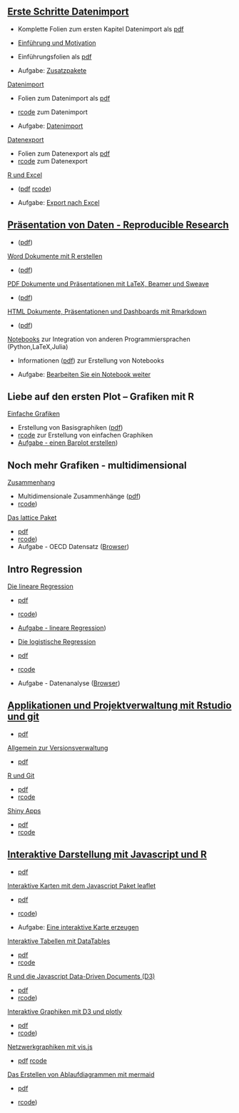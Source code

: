 [Erste Schritte Datenimport](https://github.com/Japhilko/RInterfaces/blob/master/slides/RInterfaces_all2g_1.md)
---------------------------------------------------------------------------------------------------------------

-   Komplette Folien zum ersten Kapitel Datenimport als
    [pdf](https://github.com/Japhilko/RInterfaces/blob/master/slides/RInterfaces_all2g_1.pdf)

-   [Einführung und
    Motivation](https://github.com/Japhilko/RInterfaces/blob/master/slides/Intro.md)

-   Einführungsfolien als
    [pdf](https://github.com/Japhilko/RInterfaces/blob/master/slides/Intro.pdf)

-   Aufgabe:
    [Zusatzpakete](https://github.com/Japhilko/RInterfaces/blob/master/tutorial/Aufgabe_Zusatzpakete.md)

[Datenimport](https://github.com/Japhilko/RInterfaces/blob/master/slides/Datenimport.md)

-   Folien zum Datenimport als
    [pdf](https://github.com/Japhilko/RInterfaces/blob/master/slides/Datenimport.pdf)  
-   [rcode](https://github.com/Japhilko/RInterfaces/blob/master/slides/Datenimport.R)
    zum Datenimport

-   Aufgabe: [Datenimport](tutorial/Aufgabe_Datenimport.md)

[Datenexport](slides/Datenexport.md)

-   Folien zum Datenexport als [pdf](slides/Datenexport.pdf)  
-   [rcode](slides/Datenexport.R) zum Datenexport

[R und Excel](slides/Rexcel.md)

-   ([pdf](slides/Rexcel.pdf) [rcode](slides/Rexcel.R))

-   Aufgabe: [Export nach Excel](tutorial/Aufgabe_Export2Excel.md)

[Präsentation von Daten - Reproducible Research](https://github.com/Japhilko/RInterfaces/blob/master/slides/RInterfaces_all2g_2.md)
-----------------------------------------------------------------------------------------------------------------------------------

-   ([pdf](slides/RInterfaces_all2g_2.pdf))

[Word Dokumente mit R erstellen](slides/R2word.md)

-   ([pdf](slides/R2word.pdf))

[PDF Dokumente und Präsentationen mit LaTeX, Beamer und
Sweave](slides/R2pdf.md)

-   ([pdf](slides/R2pdf.pdf))

[HTML Dokumente, Präsentationen und Dashboards mit
Rmarkdown](slides/Rmarkdown.md)

-   ([pdf](slides/Rmarkdown.pdf))

[Notebooks](slides/Notebooks.md) zur Integration von anderen
Programmiersprachen (Python,LaTeX,Julia)

-   Informationen ([pdf](slides/Notebooks.pdf)) zur Erstellung von
    Notebooks

-   Aufgabe: [Bearbeiten Sie ein Notebook
    weiter](tutorial/Aufgabe_Notebook.md)

Liebe auf den ersten Plot – Grafiken mit R
------------------------------------------

[Einfache
Grafiken](https://github.com/Japhilko/IntroR/blob/master/2017/slides/EinfacheGrafiken.md)

-   Erstellung von Basisgraphiken ([pdf](slides/EinfacheGrafiken.pdf))
-   [rcode](rcode/EinfacheGrafiken.R) zur Erstellung von einfachen
    Graphiken
-   [Aufgabe - einen Barplot
    erstellen](https://github.com/Japhilko/IntroR/blob/master/2017/tutorial/Aufgabe_Barplot.md))

Noch mehr Grafiken - multidimensional
-------------------------------------

[Zusammenhang](https://github.com/Japhilko/IntroR/blob/master/2017/slides/Multidimensional.md)

-   Multidimensionale Zusammenhänge ([pdf](slides/Multidimensional.pdf))
-   [rcode](rcode/Multidimensional.R))

[Das lattice
Paket](https://github.com/Japhilko/IntroR/blob/master/2017/slides/LatticePaket.md)

-   [pdf](slides/LatticePaket.pdf)  
-   [rcode](rcode/LatticePaket.R))
-   Aufgabe - OECD Datensatz
    ([Browser](https://github.com/Japhilko/IntroR/blob/master/2017/slides/Aufgabe_OECDdata.md))

Intro Regression
----------------

[Die lineare
Regression](https://github.com/Japhilko/IntroR/blob/master/2017/slides/LineareRegression.md)

-   [pdf](https://github.com/Japhilko/IntroR/blob/master/2017/slides/LineareRegression.pdf)  
-   [rcode](https://github.com/Japhilko/IntroR/blob/master/2017/rcode/LineareRegression.R))

-   [Aufgabe - lineare
    Regression](https://github.com/Japhilko/IntroR/blob/master/2017/tutorial/Aufgabe_LineareRegression.md))

-   [Die logistische
    Regression](https://github.com/Japhilko/IntroR/blob/master/2017/slides/logistischeRegression.md)

-   [pdf](https://github.com/Japhilko/IntroR/blob/master/2017/slides/logistischeRegression.pdf)  
-   [rcode](https://github.com/Japhilko/IntroR/blob/master/2017/rcode/logistischeRegression.R)

-   Aufgabe - Datenanalyse
    ([Browser](https://github.com/Japhilko/IntroR/blob/master/2017/tutorial/Aufgabe_Datenanalyse.md))

[Applikationen und Projektverwaltung mit Rstudio und git](https://github.com/Japhilko/RInterfaces/blob/master/slides/RInterfaces_all2g_5.md)
--------------------------------------------------------------------------------------------------------------------------------------------

-   [pdf](slides/RInterfaces_all2g_5.pdf)

[Allgemein zur Versionsverwaltung](slides/Versionsverwaltung.md)

-   [pdf](slides/Versionsverwaltung.pdf)

[R und Git](slides/Rgit.md)

-   [pdf](slides/Rgit.pdf)  
-   [rcode](rcode/Rgit.R)

[Shiny Apps](slides/shiny.md)

-   [pdf](slides/shiny.pdf)  
-   [rcode](rcode/shiny.R)

[Interaktive Darstellung mit Javascript und R](https://github.com/Japhilko/RInterfaces/blob/master/slides/RInterfaces_all2g_3.md)
---------------------------------------------------------------------------------------------------------------------------------

-   [pdf](slides/RInterfaces_all2g_3.pdf)

[Interaktive Karten mit dem Javascript Paket
leaflet](https://github.com/Japhilko/RInterfaces/blob/master/slides/leaflet.md)

-   [pdf](slides/leaflet.pdf)  
-   [rcode](rcode/leaflet.R))

-   Aufgabe: [Eine interaktive Karte
    erzeugen](tutorial/Aufgabe_leaflet.md)

[Interaktive Tabellen mit
DataTables](https://github.com/Japhilko/RInterfaces/blob/master/slides/DataTables.md)

-   [pdf](slides/DataTables.pdf)  
-   [rcode](rcode/DataTables.R)

[R und die Javascript Data-Driven Documents
(D3)](https://github.com/Japhilko/RInterfaces/blob/master/slides/D3.md)

-   [pdf](slides/D3.pdf)  
-   [rcode](rcode/D3.R))

[Interaktive Graphiken mit D3 und
plotly](https://github.com/Japhilko/RInterfaces/blob/master/slides/plotly.md)

-   [pdf](slides/plotly.pdf)  
-   [rcode](rcode/plotly.R))

[Netzwerkgraphiken mit
vis.js](https://github.com/Japhilko/RInterfaces/blob/master/slides/visNetwork.md)

-   [pdf](slides/visNetwork.pdf) [rcode](rcode/visNetwork.R)

[Das Erstellen von Ablaufdiagrammen mit
mermaid](https://github.com/Japhilko/RInterfaces/blob/master/slides/mermaid.md)

-   [pdf](slides/mermaid.pdf)

-   [rcode](rcode/mermaid.R))

